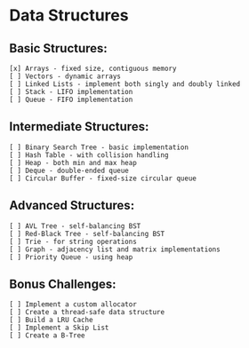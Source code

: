 # Data Structures

## Basic Structures:

    [x] Arrays - fixed size, contiguous memory
    [ ] Vectors - dynamic arrays
    [ ] Linked Lists - implement both singly and doubly linked
    [ ] Stack - LIFO implementation
    [ ] Queue - FIFO implementation

## Intermediate Structures:

    [ ] Binary Search Tree - basic implementation
    [ ] Hash Table - with collision handling
    [ ] Heap - both min and max heap
    [ ] Deque - double-ended queue
    [ ] Circular Buffer - fixed-size circular queue

## Advanced Structures:

    [ ] AVL Tree - self-balancing BST
    [ ] Red-Black Tree - self-balancing BST
    [ ] Trie - for string operations
    [ ] Graph - adjacency list and matrix implementations
    [ ] Priority Queue - using heap

## Bonus Challenges:

    [ ] Implement a custom allocator
    [ ] Create a thread-safe data structure
    [ ] Build a LRU Cache
    [ ] Implement a Skip List
    [ ] Create a B-Tree